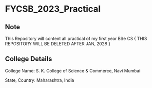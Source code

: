 # FYCSB_2023_Practical

## Note
This Repository will content all practical of my first year BSe CS
{ THIS REPOSITORY WILL BE DELETED AFTER JAN, 2028 }

## College Details
College Name: S. K. College of Science & Commerce, Navi Mumbai

State, Country: Maharashtra, India
